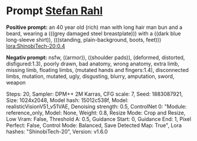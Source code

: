 # Prompt [Stefan Rahl](https://www.bauernkrieg-bw.de/uffrur-ausstellung/ki-im-museum)

**Positive prompt:** an 40 year old (rich) man with long hair man bun and a beard, wearing a (((grey damaged steel breastplate))) with a ((dark blue long-sleeve shirt)), (((standing, plain-background, boots, feet))) <lora:ShinobiTech-20:0.4>

**Negativ prompt:** nsfw, ((armor)), ((shoulder pads)), (deformed, distorted, disfigured:1.3), poorly drawn, bad anatomy, wrong anatomy, extra limb, missing limb, floating limbs, (mutated hands and fingers:1.4), disconnected limbs, mutation, mutated, ugly, disgusting, blurry, amputation, sword, weapon

Steps: 20, Sampler: DPM++ 2M Karras, CFG scale: 7, Seed: 1883087921, Size: 1024x2048, Model hash: 15012c538f, Model: realisticVisionV51_v51VAE, Denoising strength: 0.5, ControlNet 0: "Module: reference_only, Model: None, Weight: 0.8, Resize Mode: Crop and Resize, Low Vram: False, Threshold A: 0.5, Guidance Start: 0, Guidance End: 1, Pixel Perfect: False, Control Mode: Balanced, Save Detected Map: True", Lora hashes: "ShinobiTech-20”, Version: v1.6.0
